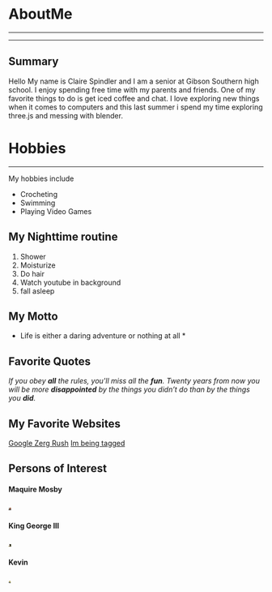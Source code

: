# AboutMe
---
---
## Summary
Hello My name is Claire Spindler and I am a senior at Gibson Southern high school. I enjoy spending free time with my parents and friends. One of my favorite things to do is get iced coffee and chat. I love exploring new things when it comes to computers and this last summer i spend my time exploring three.js and messing with blender.

[I have a new home]: https://pickerwheel.com/tools/random-number-generator/

# Hobbies
---
My hobbies include 
- Crocheting
- Swimming
- Playing Video Games

## My Nighttime routine
1. Shower
2. Moisturize
3. Do hair
4. Watch youtube in background
5. fall asleep

## My Motto

* Life is either a daring adventure or nothing at all *

## Favorite Quotes

*If you obey **all** the rules, you'll miss all the **fun**.*
*Twenty years from now you will be more **disappointed** by the things you didn’t do than by the things you **did**.*

## My Favorite Websites
[Google Zerg Rush](https://elgoog.im/zergrush/ "Google Zerg Rush")
[Im being tagged][I have a new home]

## Persons of Interest

<h4>Maquire Mosby </h4>
<img href="https://github.com/LeopardDragerm" src="img/F0rueT2XwAAaOx1.jpg" height="5rem" width="5rem"><br>
<h4>King George III</h4>
<img href="https://www.royal.uk/george-iii" src="img/queen-charlotte-king-george-bbde641-1-e1683714886627.jpg" height="5rem" width="5rem"><br>
<h4>Kevin</h4>
<img href="https://despicableme.fandom.com/wiki/Kevin_(Despicable_Me_2)#Personality" src="img/61YxKScRapL._AC_UF894,1000_QL80_.jpg" height="5rem" width="5rem"><br>
